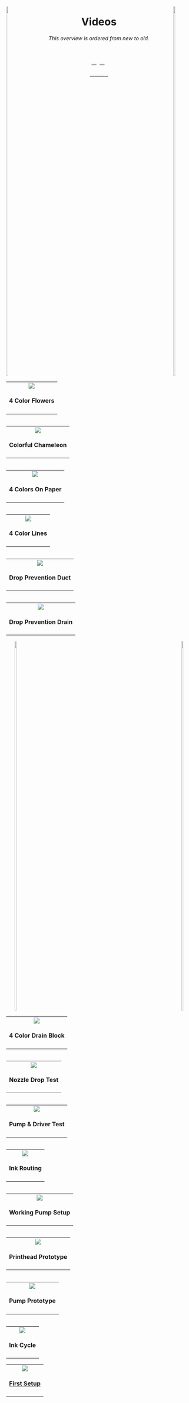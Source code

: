 
<br>

[<img height = 1000 width = 10% align = left  src = '../Resources/Empty.svg' >][#]
[<img height = 1000 width = 10% align = right src = '../Resources/Empty.svg' >][#]

<div align = center>

# Videos

*This overview is ordered from new to old.*

<br>
<br>

<a href = 'https://www.youtube.com/watch?v=Zb-TL2V8vCA'>
    <table align = left>
        <tr>
            <td div align = center>
                <img src = '../Resources/Thumbnails/4 Color Flowers.webp'>
                <h4>4 Color Flowers</h4>
            </td>
        </tr>
    </table>
</a>

<a href = 'https://www.youtube.com/watch?v=j0onkazHZhk'>
    <table align = right>
        <tr>
            <td div align = center>
                <img src = '../Resources/Thumbnails/Colorful Chameleon.webp'>
                <h4>Colorful Chameleon</h4>
            </td>
        </tr>
    </table>
</a>

<a href = 'https://www.youtube.com/watch?v=AN-oTbYJKII'>
    <table align = left>
        <tr>
            <td div align = center>
                <img src = '../Resources/Thumbnails/4 Colors On Paper.webp'>
                <h4>4 Colors On Paper</h4>
            </td>
        </tr>
    </table>  
</a>

<a href = 'https://www.youtube.com/watch?v=Q-ZE6hgeYIs'>
    <table align = right>
        <tr>
            <td div align = center>
                <img src = '../Resources/Thumbnails/4 Color Lines.webp'>
                <h4>4 Color Lines</h4>
            </td>
        </tr>
    </table>
</a> 

<a href = 'https://www.youtube.com/watch?v=Tw2a2TnKGkU'>
    <table align = left>
        <tr>
            <td div align = center>
                <img src = '../Resources/Thumbnails/Drop Prevention Duct.webp'>
                <h4>Drop Prevention Duct</h4>
            </td>
        </tr>
    </table>  
</a>

<a href = 'https://www.youtube.com/watch?v=GmpWXm6osAo'>
    <table align = right>
        <tr>
            <td div align = center>
                <img src = '../Resources/Thumbnails/Drop Prevention Drain.webp'>
                <h4>Drop Prevention Drain</h4>
            </td>
        </tr>
    </table>
</a> 

[<img height = 1000 width = 10% align = left  src = '../Resources/Empty.svg' >][#]
[<img height = 1000 width = 10% align = right src = '../Resources/Empty.svg' >][#]

<a href = 'https://www.youtube.com/watch?v=tovM2YN4RJI'>
    <table align = left>
        <tr>
            <td div align = center>
                <img src = '../Resources/Thumbnails/4 Color Drain Block.webp'>
                <h4>4 Color Drain Block</h4>
            </td>
        </tr>
    </table>  
</a>

<a href = 'https://www.youtube.com/watch?v=BEvutcn0rZU'>
    <table align = right>
        <tr>
            <td div align = center>
                <img src = '../Resources/Thumbnails/Nozzle Drop Test.webp'>
                <h4>Nozzle Drop Test</h4>
            </td>
        </tr>
    </table>
</a>

<a href = 'https://www.youtube.com/watch?v=y70h7yNI6SM'>
    <table align = left>
        <tr>
            <td div align = center>
                <img src = '../Resources/Thumbnails/Pump & Driver Test.webp'>
                <h4>Pump & Driver Test</h4>
            </td>
        </tr>
    </table>  
</a>

<a href = 'https://www.youtube.com/watch?v=CGzuma2rmfg'>
    <table align = right>
        <tr>
            <td div align = center>
                <img src = '../Resources/Thumbnails/Ink Routing.webp'>
                <h4>Ink Routing</h4>
            </td>
        </tr>
    </table>
</a>

<a href = 'https://www.youtube.com/watch?v=uKSS1fRLO4E'>
    <table align = left>
        <tr>
            <td div align = center>
                <img src = '../Resources/Thumbnails/Working Pump Setup.webp'>
                <h4>Working Pump Setup</h4>
            </td>
        </tr>
    </table>  
</a>

<a href = 'https://www.youtube.com/watch?v=DvuNRbtYwx8'>
    <table align = right>
        <tr>
            <td div align = center>
                <img src = '../Resources/Thumbnails/Printhead Prototype.webp'>
                <h4>Printhead Prototype</h4>
            </td>
        </tr>
    </table>
</a>

<a href = 'https://www.youtube.com/watch?v=WMHr_fWR7tE'>
    <table align = left>
        <tr>
            <td div align = center>
                <img src = '../Resources/Thumbnails/Pump Prototype.webp'>
                <h4>Pump Prototype</h4>
            </td>
        </tr>
    </table>  
</a>

<a href = 'https://www.youtube.com/watch?v=q7PKq5F6wRo'>
    <table align = right>
        <tr>
            <td div align = center>
                <img src = '../Resources/Thumbnails/Ink Cycle.webp'>
                <h4>Ink Cycle</h4>
            </td>
        </tr>
    </table>
</a>

<a href = 'https://www.youtube.com/watch?v=RZApEstI2mw'>
    <table align = center>
        <tr>
            <td div align = center>
                <img src = '../Resources/Thumbnails/First Setup.webp'>
                <h4>First Setup</h4>
            </td>
        </tr>
    </table>
</a>


</div>

<br>

<!----------------------------------------------------------------------------->

[#]: #

